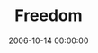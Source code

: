 ---
layout: series
series: "Freedom"
permalink: "/freedom/"
title: Freedom
date: 2006-10-14 00:00:00
endDate: 2006-10-21 00:00:00
description: "Do you ever feel like there are limits on your life? Like you're getting by, but that it still feels like somethings holding you back? Youre not alone. That feeling is real, and its right. Youre craving what youre supposed to crave&#58; Freedom. And its completely possible. Join us as we listen for the missing message of freedom in our world."
src: "http://s3.amazonaws.com/crossroads-media/images/legacy/content/bigscreen.freedom.jpg"
---